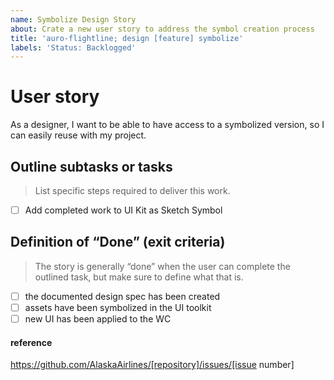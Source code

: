```yaml
---
name: Symbolize Design Story
about: Crate a new user story to address the symbol creation process
title: 'auro-flightline; design [feature] symbolize'
labels: 'Status: Backlogged'
---
```


# User story

As a designer, I want to be able to have access to a symbolized version, so I can easily reuse with my project.

## Outline subtasks or tasks

> List specific steps required to deliver this work.

- [ ] Add completed work to UI Kit as Sketch Symbol

## Definition of “Done” (exit criteria)

> The story is generally “done” when the user can complete the outlined task, but make sure to define what that is.

- [ ] the documented design spec has been created
- [ ] assets have been symbolized in the UI toolkit
- [ ] new UI has been applied to the WC

#### reference

https://github.com/AlaskaAirlines/[repository]/issues/[issue number]
